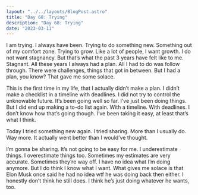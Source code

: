 ```yaml
---
layout: "../../layouts/BlogPost.astro"
title: "Day 68: Trying"
description: "Day 68: Trying"
date: "2023-03-11"
---
```


I am trying. I always have been. Trying to do something new. Something out of my comfort zone. Trying to grow. Like a lot of people, I want growth. I do not want stagnancy. But that’s what the past 3 years have felt like to me. Stagnant. All these years I always had a plan. All I had to do was follow through. There were challenges, things that got in between. But I had a plan, you know? That gave me some solace.


This is the first time in my life, that I actually didn’t make a plan. I didn’t make a checklist in a timeline with deadlines. I did not try to control the unknowable future. It’s been going well so far. I’ve just been doing things. But I did end up making a to-do list again. With a timeline. With deadlines. I don’t know how that’s going though. I’ve been taking it easy, at least that’s what I think.


Today I tried something new again. I tried sharing. More than I usually do. Way more. It actually went better than I would’ve thought. 


I’m gonna be sharing. It’s not going to be easy for me. I underestimate things. I overestimate things too. Sometimes my estimates are very accurate. Sometimes they’re way off. I have no idea what I’m doing anymore. But I do think I know what I want. What gives me solace is that Elon Musk once said he had no idea wtf he was doing back then either. I honestly don’t think he still does. I think he’s just doing whatever he wants, too.
